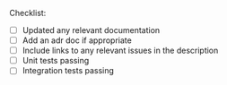 
Checklist:

- [ ] Updated any relevant documentation
- [ ] Add an adr doc if appropriate
- [ ] Include links to any relevant issues in the description
- [ ] Unit tests passing
- [ ] Integration tests passing
